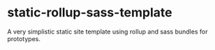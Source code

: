 # static-rollup-sass-template

A very simplistic static site template using rollup and sass bundles for prototypes.
